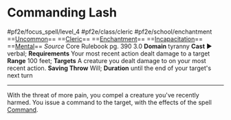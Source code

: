 # Commanding Lash
#pf2e/focus_spell/level_4 #pf2e/class/cleric #pf2e/school/enchantment 
==[Uncommon](rules/traits/uncommon.md)== ==[Cleric](rules/traits/cleric.md)== ==[Enchantment](rules/traits/enchantment.md)== ==[Incapacitation](rules/traits/incapacitation.md)== ==[Mental](rules/traits/mental.md)==
*Source* Core Rulebook pg. 390 3.0
**Domain** tyranny
**Cast** ► verbal; **Requirements** Your most recent action dealt damage to a target
**Range** 100 feet; **Targets** A creature you dealt damage to on your most recent action.
**Saving Throw** Will; **Duration** until the end of your target's next turn

---
With the threat of more pain, you compel a creature you've recently harmed. You issue a command to the target, with the effects of the spell [Command](../../Arcane_Tradition/Level%201/Command.md).